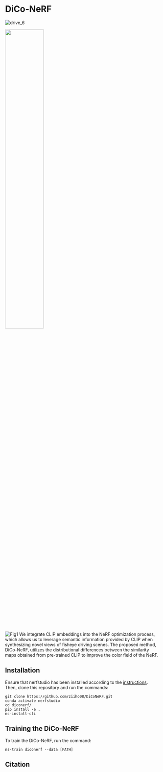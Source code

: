 # DiCo-NeRF
![drive_6](https://github.com/ziiho08/DiCoNeRF/assets/68531659/24ede675-b83e-4182-b6c5-a3bc5cc0eb9d)



<img width="50%" src="https://github.com/ziiho08/DiCoNeRF/assets/68531659/32dcf84a-b4d7-4d22-a404-d86fda0cf16f"/>

![Fig1](https://github.com/ziiho08/DiCoNeRF/assets/68531659/e25f9d3c-c4b7-4aa0-8d13-65c63d2214ec)
We integrate CLIP embeddings into the NeRF optimization process, which allows us to leverage semantic information provided by CLIP when synthesizing novel views of fisheye driving scenes. The proposed method, DiCo-NeRF, utilizes the distributional differences between the similarity maps obtained from pre-trained CLIP to improve the color field of the NeRF.





## Installation
Ensure that nerfstudio has been installed according to the [instructions](https://docs.nerf.studio/quickstart/installation.html). 
Then, clone this repository and run the commands:
```
git clone https://github.com/ziiho08/DiCoNeRF.git
conda activate nerfstudio
cd diconerf/
pip install -e .
ns-install-cli
```

## Training the DiCo-NeRF
To train the DiCo-NeRF, run the command:
```
ns-train diconerf --data [PATH]
```

## Citation
```

```
